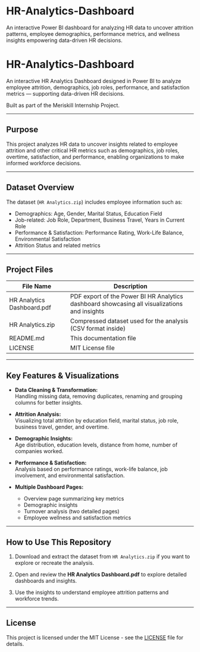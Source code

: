 # HR-Analytics-Dashboard
An interactive Power BI dashboard for analyzing HR data to uncover attrition patterns, employee demographics, performance metrics, and wellness insights empowering data-driven HR decisions.

# HR-Analytics-Dashboard

An interactive HR Analytics Dashboard designed in Power BI to analyze employee attrition, demographics, job roles, performance, and satisfaction metrics — supporting data-driven HR decisions.

Built as part of the Meriskill Internship Project.

---

## Purpose

This project analyzes HR data to uncover insights related to employee attrition and other critical HR metrics such as demographics, job roles, overtime, satisfaction, and performance, enabling organizations to make informed workforce decisions.

---

## Dataset Overview

The dataset (`HR Analytics.zip`) includes employee information such as:

- Demographics: Age, Gender, Marital Status, Education Field  
- Job-related: Job Role, Department, Business Travel, Years in Current Role  
- Performance & Satisfaction: Performance Rating, Work-Life Balance, Environmental Satisfaction  
- Attrition Status and related metrics

---

## Project Files

| File Name                 | Description                                |
|---------------------------|--------------------------------------------|
| HR Analytics Dashboard.pdf | PDF export of the Power BI HR Analytics dashboard showcasing all visualizations and insights |
| HR Analytics.zip           | Compressed dataset used for the analysis (CSV format inside) |
| README.md                 | This documentation file                     |
| LICENSE                   | MIT License file                            |

---

## Key Features & Visualizations

- **Data Cleaning & Transformation:**  
  Handling missing data, removing duplicates, renaming and grouping columns for better insights.

- **Attrition Analysis:**  
  Visualizing total attrition by education field, marital status, job role, business travel, gender, and overtime.

- **Demographic Insights:**  
  Age distribution, education levels, distance from home, number of companies worked.

- **Performance & Satisfaction:**  
  Analysis based on performance ratings, work-life balance, job involvement, and environmental satisfaction.

- **Multiple Dashboard Pages:**  
  - Overview page summarizing key metrics  
  - Demographic insights  
  - Turnover analysis (two detailed pages)  
  - Employee wellness and satisfaction metrics  

---

## How to Use This Repository

1. Download and extract the dataset from `HR Analytics.zip` if you want to explore or recreate the analysis.

2. Open and review the **HR Analytics Dashboard.pdf** to explore detailed dashboards and insights.

3. Use the insights to understand employee attrition patterns and workforce trends.

---

## License

This project is licensed under the MIT License - see the [LICENSE](LICENSE) file for details.
